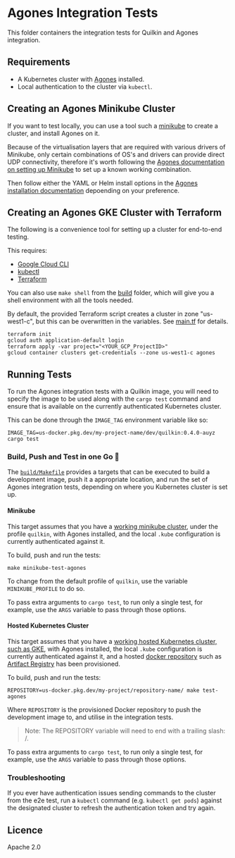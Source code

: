 # Agones Integration Tests

This folder containers the integration tests for Quilkin and Agones integration.

## Requirements

* A Kubernetes cluster with [Agones](https://agones.dev) installed.
* Local authentication to the cluster via `kubectl`.

## Creating an Agones Minikube Cluster

If you want to test locally, you can use a tool such a [minikube](https://github.com/kubernetes/minikube) to create 
a cluster, and install Agones on it.

Because of the virtualisation layers that are required with various drivers of Minikube,  only certain combinations of 
OS's and drivers can provide direct UDP connectivity, therefore it's worth following the 
[Agones documentation on setting up Minikube](https://agones.dev/site/docs/installation/creating-cluster/minikube/) 
to set up a known working combination.

Then follow either the YAML or Helm install options in the 
[Agones installation documentation](https://agones.dev/site/docs/installation/install-agones/) depoending on your 
preference.

## Creating an Agones GKE Cluster with Terraform

The following is a convenience tool for setting up a cluster for end-to-end testing.

This requires:

* [Google Cloud CLI](https://cloud.google.com/sdk/gcloud)
* [kubectl](https://kubernetes.io/docs/tasks/tools/#kubectl)
* [Terraform](https://www.terraform.io/downloads)

You can also use `make shell` from the [build](../build) folder, which will give you a shell environment with all
the tools needed.

By default, the provided Terraform script creates a cluster in zone "us-west1-c", but this can be overwritten in the 
variables. See [main.tf](./main.tf) for details.

```
terraform init
gcloud auth application-default login
terraform apply -var project="<YOUR_GCP_ProjectID>"
gcloud container clusters get-credentials --zone us-west1-c agones
```

## Running Tests

To run the Agones integration tests with a Quilkin image, you will need to specify the image 
to be used along with the `cargo test` command and ensure that is available on the currently authenticated Kubernetes 
cluster.

This can be done through the `IMAGE_TAG` environment variable like so:

```shell
IMAGE_TAG=us-docker.pkg.dev/my-project-name/dev/quilkin:0.4.0-auyz cargo test
```

### Build, Push and Test in one Go 💪

The [`build/Makefile`](../build/Makefile) provides a targets that can be executed to build a development image, 
push it a appropriate location, and run the set of Agones integration tests, depending on where you Kubernetes 
cluster is set up. 

#### Minikube

This target assumes that you have a [working minikube cluster](#creating-an-agones-minikube-cluster),
under the profile `quilkin`, with Agones installed, and the local `.kube` configuration is currently
authenticated against it.

To build, push and run the tests:

```shell
make minikube-test-agones
```

To change from the default profile of `quilkin`, use the variable `MINIKUBE_PROFILE` to do so.

To pass extra arguments to `cargo test`, to run only a single test, for example, use the `ARGS` variable
to pass through those options.

#### Hosted Kubernetes Cluster

This target assumes that you have a
[working hosted Kubernetes cluster, such as GKE](#creating-an-agones-gke-cluster-with-terraform),
with Agones installed, the local `.kube` configuration is currently authenticated against it,
and a hosted [docker repository](https://docs.docker.com/docker-hub/repos/) such as
[Artifact Registry](https://cloud.google.com/artifact-registry) has been provisioned.

To build, push and run the tests:

```shell
REPOSITORY=us-docker.pkg.dev/my-project/repository-name/ make test-agones
```

Where `REPOSITORY` is the provisioned Docker repository to push the development image to, and utilise in the 
integration tests.

> Note: The REPOSITORY variable will need to end with a trailing slash: /.

To pass extra arguments to `cargo test`, to run only a single test, for example, use the `ARGS` variable
to pass through those options.

### Troubleshooting

If you ever have authentication issues sending commands to the cluster from the e2e test, run a `kubectl` 
command (e.g. `kubectl get pods`) against the designated cluster to refresh the authentication token and try again. 

## Licence

Apache 2.0
